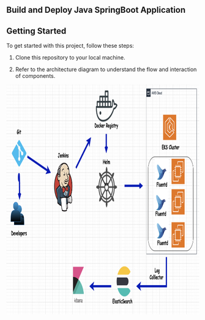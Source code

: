 ## Build and Deploy Java SpringBoot Application

## Getting Started

To get started with this project, follow these steps:

1. Clone this repository to your local machine.

2. Refer to the architecture diagram to understand the flow and interaction of components.

<img src="Build-DeployArchi.png" alt="my project Architecture" width="800" height="600">

